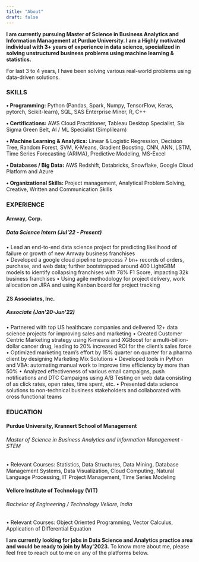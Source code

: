 ```yaml
---
title: "About"
draft: false
---
```

**I am currently pursuing Master of Science in Business Analytics and Information Management at Purdue University. I am a Highly motivated individual with 3+ years of experience in data science, specialized in solving unstructured business problems using machine learning & statistics.** 

For last 3 to 4 years, I have been solving various real-world problems using data-driven solutions.

### SKILLS
**•	Programming:** Python (Pandas, Spark, Numpy, TensorFlow, Keras, pytorch, Scikit-learn), SQL, SAS Enterprise Miner, R, C++ 

**•	Certifications:** AWS Cloud Practitioner, Tableau Desktop Specialist, Six Sigma Green Belt, AI / ML Specialist (Simplilearn)

**•	Machine Learning & Analytics:** Linear & Logistic Regression, Decision Tree, Random Forest, SVM, K-Means, Gradient Boosting, CNN, ANN, LSTM, Time Series Forecasting (ARIMA), Predictive Modeling, MS-Excel

**•	Databases / Big Data:** AWS Redshift, Databricks, Snowflake, Google Cloud Platform and Azure

**•	Organizational Skills:** Project management, Analytical Problem Solving, Creative, Written and Communication Skills


### EXPERIENCE 
#### Amway, Corp. 
##### Data Science Intern (Jul'22 - Present)
•	Lead an end-to-end data science project for predicting likelihood of failure or growth of new Amway business franchises <br/>
•	Developed a google cloud pipeline to process 7 bn+ records of orders, purchase, and web data; further bootstrapped around 400 LightGBM models to identify collapsing franchises with 78% F1 Score, impacting 32k business franchises
•	Using agile methodology for project delivery, work allocation on JIRA and using Kanban board for project tracking

#### ZS Associates, Inc. 
##### Associate (Jan'20-Jun'22)
•	Partnered with top US healthcare companies and delivered 12+ data science projects for improving sales and marketing
•	Created Customer Centric Marketing strategy using K-means and XGBoost for a multi-billion-dollar cancer drug, leading to 20% increased ROI for the client’s sales force
•	Optimized marketing team’s effort by 15% quarter on quarter for a pharma client by designing Marketing Mix Solutions
•	Developed tools in Python and VBA: automating manual work to improve time efficiency by more than 50%
•	Analyzed effectiveness of various email campaigns, push notifications and DTC Campaigns using A/B Testing on web data consisting of as click rates, open rates, time spent, etc.
•	Presented data science solutions to non-technical business stakeholders and collaborated with cross functional teams


### EDUCATION 
#### Purdue University, Krannert School of Management
###### Master of Science in Business Analytics and Information Management - STEM
•	Relevant Courses: Statistics, Data Structures, Data Mining, Database Management Systems, Data Visualization, Cloud Computing, Natural Language Processing, IT Project Management, Time Series Modeling

#### Vellore Institute of Technology (VIT)
###### Bachelor of Engineering / Technology	Vellore, India
•	Relevant Courses: Object Oriented Programming, Vector Calculus, Application of Differential Equation


**I am currently looking for jobs in Data Science and Analytics practice area and would be ready to join by May'2023.** To know more about me, please feel free to reach out to me on any of the platforms below.
